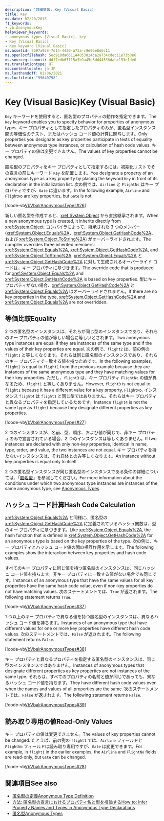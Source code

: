 ```yaml
---
description: '詳細情報: Key (Visual Basic)'
title: Key
ms.date: 07/20/2015
f1_keywords:
- vb.AnonymousKey
helpviewer_keywords:
- anonymous types [Visual Basic], key
- Key [Visual Basic]
- Key keyword [Visual Basic]
ms.assetid: 7697a928-7d14-4430-a72a-c9e96e8d6c11
ms.openlocfilehash: 5ec918da661144053824ca2a734cdec11873b0e6
ms.sourcegitcommit: ddf7edb67715a5b9a45e3dd44536dabc153c1de0
ms.translationtype: HT
ms.contentlocale: ja-JP
ms.lasthandoff: 02/06/2021
ms.locfileid: "99640798"
---
```

# <a name="key-visual-basic"></a><span data-ttu-id="1ce80-103">Key (Visual Basic)</span><span class="sxs-lookup"><span data-stu-id="1ce80-103">Key (Visual Basic)</span></span>

<span data-ttu-id="1ce80-104">`Key` キーワードを使用すると、匿名型のプロパティの動作を指定できます。</span><span class="sxs-lookup"><span data-stu-id="1ce80-104">The `Key` keyword enables you to specify behavior for properties of anonymous types.</span></span> <span data-ttu-id="1ce80-105">キー プロパティとして指定したプロパティのみが、匿名型インスタンス間の等価性のテスト、またはハッシュ コード値の計算に関与します。</span><span class="sxs-lookup"><span data-stu-id="1ce80-105">Only properties you designate as key properties participate in tests of equality between anonymous type instances, or calculation of hash code values.</span></span> <span data-ttu-id="1ce80-106">キー プロパティの値は変更できません。</span><span class="sxs-lookup"><span data-stu-id="1ce80-106">The values of key properties cannot be changed.</span></span>  
  
 <span data-ttu-id="1ce80-107">匿名型のプロパティをキー プロパティとして指定するには、初期化リストでその宣言の前にキーワード `Key` を配置します。</span><span class="sxs-lookup"><span data-stu-id="1ce80-107">You designate a property of an anonymous type as a key property by placing the keyword `Key` in front of its declaration in the initialization list.</span></span> <span data-ttu-id="1ce80-108">次の例では、`Airline` と `FlightNo` はキー プロパティですが、`Gate` は違います。</span><span class="sxs-lookup"><span data-stu-id="1ce80-108">In the following example, `Airline` and `FlightNo` are key properties, but `Gate` is not.</span></span>  
  
 [!code-vb[VbVbalrAnonymousTypes#26](~/samples/snippets/visualbasic/VS_Snippets_VBCSharp/VbVbalrAnonymousTypes/VB/Class2.vb#26)]  
  
 <span data-ttu-id="1ce80-109">新しい匿名型を作成すると、<xref:System.Object> から直接継承されます。</span><span class="sxs-lookup"><span data-stu-id="1ce80-109">When a new anonymous type is created, it inherits directly from <xref:System.Object>.</span></span> <span data-ttu-id="1ce80-110">コンパイラによって、継承された 3 つのメンバー (<xref:System.Object.Equals%2A>、<xref:System.Object.GetHashCode%2A>、および <xref:System.Object.ToString%2A>) がオーバーライドされます。</span><span class="sxs-lookup"><span data-stu-id="1ce80-110">The compiler overrides three inherited members: <xref:System.Object.Equals%2A>, <xref:System.Object.GetHashCode%2A>, and <xref:System.Object.ToString%2A>.</span></span> <span data-ttu-id="1ce80-111"><xref:System.Object.Equals%2A> と <xref:System.Object.GetHashCode%2A> に対して生成されるオーバーライド コードは、キー プロパティに基づきます。</span><span class="sxs-lookup"><span data-stu-id="1ce80-111">The override code that is produced for <xref:System.Object.Equals%2A> and <xref:System.Object.GetHashCode%2A> is based on key properties.</span></span> <span data-ttu-id="1ce80-112">型にキー プロパティがない場合、<xref:System.Object.GetHashCode%2A> と <xref:System.Object.Equals%2A> はオーバーライドされません。</span><span class="sxs-lookup"><span data-stu-id="1ce80-112">If there are no key properties in the type, <xref:System.Object.GetHashCode%2A> and <xref:System.Object.Equals%2A> are not overridden.</span></span>  
  
## <a name="equality"></a><span data-ttu-id="1ce80-113">等価比較</span><span class="sxs-lookup"><span data-stu-id="1ce80-113">Equality</span></span>  

 <span data-ttu-id="1ce80-114">2 つの匿名型のインスタンスは、それらが同じ型のインスタンスであり、それらのキー プロパティの値が等しい場合に等しいとされます。</span><span class="sxs-lookup"><span data-stu-id="1ce80-114">Two anonymous type instances are equal if they are instances of the same type and if the values of their key properties are equal.</span></span> <span data-ttu-id="1ce80-115">次の例で、`flight2` は、前の例の `flight1` と等しくなります。それらは同じ匿名型のインスタンスであり、それらのキー プロパティで一致する値を持つためです。</span><span class="sxs-lookup"><span data-stu-id="1ce80-115">In the following examples, `flight2` is equal to `flight1` from the previous example because they are instances of the same anonymous type and they have matching values for their key properties.</span></span> <span data-ttu-id="1ce80-116">ただし、`flight3` は、キー プロパティ `FlightNo` の値が異なるため、`flight1` と等しくありません。</span><span class="sxs-lookup"><span data-stu-id="1ce80-116">However, `flight3` is not equal to `flight1` because it has a different value for a key property, `FlightNo`.</span></span> <span data-ttu-id="1ce80-117">インスタンス `flight4` は `flight1` と同じ型ではありません。それらはキー プロパティと異なるプロパティを指定しているためです。</span><span class="sxs-lookup"><span data-stu-id="1ce80-117">Instance `flight4` is not the same type as `flight1` because they designate different properties as key properties.</span></span>  
  
 [!code-vb[VbVbalrAnonymousTypes#27](~/samples/snippets/visualbasic/VS_Snippets_VBCSharp/VbVbalrAnonymousTypes/VB/Class2.vb#27)]  
  
 <span data-ttu-id="1ce80-118">2 つのインスタンスが、名前、型、順序、および値が同じで、非キー プロパティのみで宣言されている場合、2 つのインスタンスは等しくありません。</span><span class="sxs-lookup"><span data-stu-id="1ce80-118">If two instances are declared with only non-key properties, identical in name, type, order, and value, the two instances are not equal.</span></span> <span data-ttu-id="1ce80-119">キー プロパティを持たないインスタンスは、それ自体とのみ等しくなります。</span><span class="sxs-lookup"><span data-stu-id="1ce80-119">An instance without key properties is equal only to itself.</span></span>  
  
 <span data-ttu-id="1ce80-120">2 つの匿名型インスタンスが同じ匿名型のインスタンスである条件の詳細については、「[匿名型](../../programming-guide/language-features/objects-and-classes/anonymous-types.md)」を参照してください。</span><span class="sxs-lookup"><span data-stu-id="1ce80-120">For more information about the conditions under which two anonymous type instances are instances of the same anonymous type, see [Anonymous Types](../../programming-guide/language-features/objects-and-classes/anonymous-types.md).</span></span>  
  
## <a name="hash-code-calculation"></a><span data-ttu-id="1ce80-121">ハッシュ コード計算</span><span class="sxs-lookup"><span data-stu-id="1ce80-121">Hash Code Calculation</span></span>  

 <span data-ttu-id="1ce80-122"><xref:System.Object.Equals%2A> と同様に、匿名型の <xref:System.Object.GetHashCode%2A> に定義されているハッシュ関数は、型のキー プロパティに基づきます。</span><span class="sxs-lookup"><span data-stu-id="1ce80-122">Like <xref:System.Object.Equals%2A>, the hash function that is defined in <xref:System.Object.GetHashCode%2A> for an anonymous type is based on the key properties of the type.</span></span> <span data-ttu-id="1ce80-123">次の例に、キー プロパティとハッシュ コード値の間の相互作用を示します。</span><span class="sxs-lookup"><span data-stu-id="1ce80-123">The following examples show the interaction between key properties and hash code values.</span></span>  
  
 <span data-ttu-id="1ce80-124">すべてのキー プロパティに同じ値を持つ匿名型のインスタンスは、同じハッシュ コード値を持ちます。非キー プロパティに一致する値がない場合でも同じです。</span><span class="sxs-lookup"><span data-stu-id="1ce80-124">Instances of an anonymous type that have the same values for all key properties have the same hash code value, even if non-key properties do not have matching values.</span></span> <span data-ttu-id="1ce80-125">次のステートメントでは、`True` が返されます。</span><span class="sxs-lookup"><span data-stu-id="1ce80-125">The following statement returns `True`.</span></span>  
  
 [!code-vb[VbVbalrAnonymousTypes#37](~/samples/snippets/visualbasic/VS_Snippets_VBCSharp/VbVbalrAnonymousTypes/VB/Class2.vb#37)]  
  
 <span data-ttu-id="1ce80-126">1 つ以上のキー プロパティで異なる値を持つ匿名型のインスタンスは、異なるハッシュ コード値を持ちます。</span><span class="sxs-lookup"><span data-stu-id="1ce80-126">Instances of an anonymous type that have different values for one or more key properties have different hash code values.</span></span> <span data-ttu-id="1ce80-127">次のステートメントでは、`False` が返されます。</span><span class="sxs-lookup"><span data-stu-id="1ce80-127">The following statement returns `False`.</span></span>  
  
 [!code-vb[VbVbalrAnonymousTypes#38](~/samples/snippets/visualbasic/VS_Snippets_VBCSharp/VbVbalrAnonymousTypes/VB/Class2.vb#38)]  
  
 <span data-ttu-id="1ce80-128">キー プロパティと異なるプロパティを指定する匿名型のインスタンスは、同じ型のインスタンスではありません。</span><span class="sxs-lookup"><span data-stu-id="1ce80-128">Instances of anonymous types that designate different properties as key properties are not instances of the same type.</span></span> <span data-ttu-id="1ce80-129">それらは、すべてのプロパティの名前と値が同じであっても、異なるハッシュ コード値を持ちます。</span><span class="sxs-lookup"><span data-stu-id="1ce80-129">They have different hash code values even when the names and values of all properties are the same.</span></span> <span data-ttu-id="1ce80-130">次のステートメントでは、`False` が返されます。</span><span class="sxs-lookup"><span data-stu-id="1ce80-130">The following statement returns `False`.</span></span>  
  
 [!code-vb[VbVbalrAnonymousTypes#39](~/samples/snippets/visualbasic/VS_Snippets_VBCSharp/VbVbalrAnonymousTypes/VB/Class2.vb#39)]  
  
## <a name="read-only-values"></a><span data-ttu-id="1ce80-131">読み取り専用の値</span><span class="sxs-lookup"><span data-stu-id="1ce80-131">Read-Only Values</span></span>  

 <span data-ttu-id="1ce80-132">キー プロパティの値は変更できません。</span><span class="sxs-lookup"><span data-stu-id="1ce80-132">The values of key properties cannot be changed.</span></span> <span data-ttu-id="1ce80-133">たとえば、前の例の `flight1` では、`Airline` フィールドと `FlightNo` フィールドは読み取り専用ですが、`Gate` は変更できます。</span><span class="sxs-lookup"><span data-stu-id="1ce80-133">For example, in `flight1` in the earlier examples, the `Airline` and `FlightNo` fields are read-only, but `Gate` can be changed.</span></span>  
  
 [!code-vb[VbVbalrAnonymousTypes#28](~/samples/snippets/visualbasic/VS_Snippets_VBCSharp/VbVbalrAnonymousTypes/VB/Class2.vb#28)]  
  
## <a name="see-also"></a><span data-ttu-id="1ce80-134">関連項目</span><span class="sxs-lookup"><span data-stu-id="1ce80-134">See also</span></span>

- [<span data-ttu-id="1ce80-135">匿名型の定義</span><span class="sxs-lookup"><span data-stu-id="1ce80-135">Anonymous Type Definition</span></span>](../../programming-guide/language-features/objects-and-classes/anonymous-type-definition.md)
- [<span data-ttu-id="1ce80-136">方法: 匿名型の宣言におけるプロパティ名と型を推論する</span><span class="sxs-lookup"><span data-stu-id="1ce80-136">How to: Infer Property Names and Types in Anonymous Type Declarations</span></span>](../../programming-guide/language-features/objects-and-classes/how-to-infer-property-names-and-types-in-anonymous-type-declarations.md)
- [<span data-ttu-id="1ce80-137">匿名型</span><span class="sxs-lookup"><span data-stu-id="1ce80-137">Anonymous Types</span></span>](../../programming-guide/language-features/objects-and-classes/anonymous-types.md)
